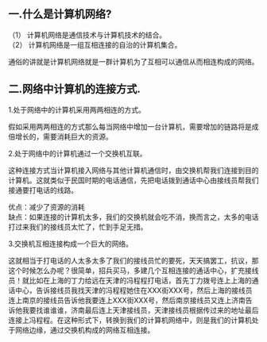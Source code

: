 ## 一.什么是计算机网络?

（1） 计算机网络是通信技术与计算机技术的结合。</br>
（2） 计算机网络是一组互相连接的自治的计算机集合。</br>

通俗的讲就是计算机网络就是一群计算机为了互相可以通信从而相连构成的网络。
## 二.网络中计算机的连接方式.
1.处于网络中的计算机采用两两相连的方式。</br>

 假如采用两两相连的方式那么每当网络中增加一台计算机，需要增加的链路将是成倍增长的，需要消耗巨大的资源。</br>
 
2.处于网络中的计算机通过一个交换机互联。</br>

 这种连接方式当计算机接入网络与其他计算机通信时，由交换机帮我们连接到目的计算机。这就类似于民国时期的电话通信，先把电话拨到通话中心由接线员帮我们接通要打电话的线路。</br>
 
 优点：减少了资源的消耗</br>
 缺点：如果连接的计算机太多，我们的交换机就会吃不消，换而言之，太多的电话打过来我们的接线员太忙了，忙到手足无措。</br>
 
 3.交换机互相连接构成一个巨大的网络。
  
  这就相当于打电话的人太多太多了我们的接线员忙的要死，天天搞罢工，抗议，那这个时候怎么办呢？很简单，招兵买马，多建几个互相连接的通话中心，扩充接线员！就比如在上海的丁力给远在天津的冯程程打电话，首先丁力拨号连上上海的通话中心，告诉接线员我找天津的冯程程她住在XXX街XXX号，然后上海的接线员连上南京的接线员告诉他我要连上XXX街XXX号，然后南京接线员又连上济南告诉他我要找谁谁谁，济南最后连上天津接线员，天津接线员根据传过来的地址最后连接上冯程程。在这种形式下，转换到我们的计算机网络中，则是我们的计算机处于网络边缘，通过交换机构成的网络互相连接。
